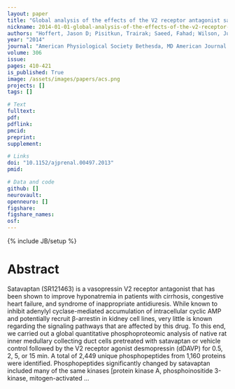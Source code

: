 ```yaml
---
layout: paper
title: "Global analysis of the effects of the V2 receptor antagonist satavaptan on protein phosphorylation in collecting duct"
nickname: 2014-01-01-global-analysis-of-the-effects-of-the-v2-receptor-antagonist-satavaptan-on-protein-phosphorylation-in-collecting-duct
authors: "Hoffert, Jason D; Pisitkun, Trairak; Saeed, Fahad; Wilson, Justin L; Knepper, Mark A; "
year: "2014"
journal: "American Physiological Society Bethesda, MD American Journal of Physiology-Renal Physiology"
volume: 306
issue:
pages: 410-421
is_published: True
image: /assets/images/papers/acs.png
projects: []
tags: []

# Text
fulltext:
pdf:
pdflink:
pmcid:
preprint: 
supplement:

# Links
doi: "10.1152/ajprenal.00497.2013"
pmid:

# Data and code
github: []
neurovault:
openneuro: []
figshare:
figshare_names:
osf:
---
```

{% include JB/setup %}

# Abstract

Satavaptan (SR121463) is a vasopressin V2 receptor antagonist that has been shown to improve hyponatremia in patients with cirrhosis, congestive heart failure, and syndrome of inappropriate antidiuresis. While known to inhibit adenylyl cyclase-mediated accumulation of intracellular cyclic AMP and potentially recruit β-arrestin in kidney cell lines, very little is known regarding the signaling pathways that are affected by this drug. To this end, we carried out a global quantitative phosphoproteomic analysis of native rat inner medullary collecting duct cells pretreated with satavaptan or vehicle control followed by the V2 receptor agonist desmopressin (dDAVP) for 0.5, 2, 5, or 15 min. A total of 2,449 unique phosphopeptides from 1,160 proteins were identified. Phosphopeptides significantly changed by satavaptan included many of the same kinases [protein kinase A, phosphoinositide 3-kinase, mitogen-activated …
